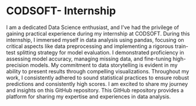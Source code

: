 # CODSOFT- Internship

I am a dedicated Data Science enthusiast, and I've had the privilege of gaining practical experience during my internship at CODSOFT. During this internship, I immersed myself in data analysis using pandas, focusing on critical aspects like data preprocessing and implementing a rigorous train-test splitting strategy for model evaluation. I demonstrated proficiency in assessing model accuracy, managing missing data, and fine-tuning high-precision models. My commitment to data storytelling is evident in my ability to present results through compelling visualizations. Throughout my work, I consistently adhered to sound statistical practices to ensure robust predictions and consistently high scores. I am excited to share my journey and insights on this GitHub repository. This GitHub repository provides a platform for sharing my expertise and experiences in data analysis.
